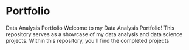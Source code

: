# Portfolio
Data Analysis Portfolio Welcome to my Data Analysis Portfolio! This repository serves as a showcase of my data analysis and data science projects. Within this repository, you'll find the completed projects
